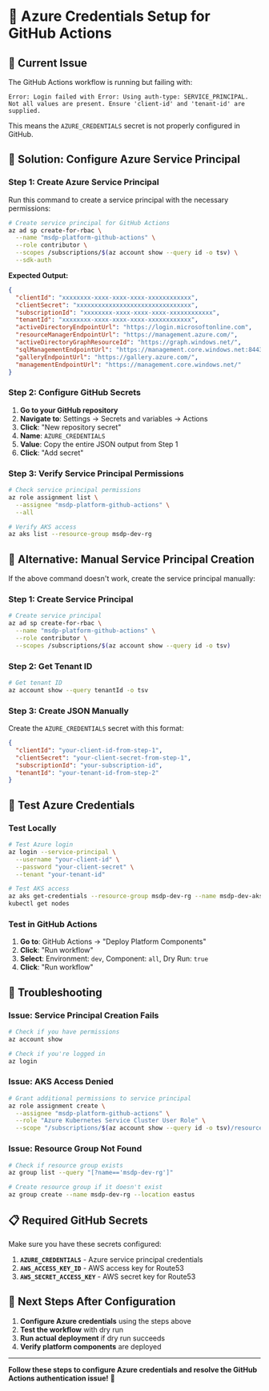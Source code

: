 # 🔐 Azure Credentials Setup for GitHub Actions

## 🎯 **Current Issue**

The GitHub Actions workflow is running but failing with:
```
Error: Login failed with Error: Using auth-type: SERVICE_PRINCIPAL. 
Not all values are present. Ensure 'client-id' and 'tenant-id' are supplied.
```

This means the `AZURE_CREDENTIALS` secret is not properly configured in GitHub.

## 🚀 **Solution: Configure Azure Service Principal**

### **Step 1: Create Azure Service Principal**

Run this command to create a service principal with the necessary permissions:

```bash
# Create service principal for GitHub Actions
az ad sp create-for-rbac \
  --name "msdp-platform-github-actions" \
  --role contributor \
  --scopes /subscriptions/$(az account show --query id -o tsv) \
  --sdk-auth
```

**Expected Output:**
```json
{
  "clientId": "xxxxxxxx-xxxx-xxxx-xxxx-xxxxxxxxxxxx",
  "clientSecret": "xxxxxxxxxxxxxxxxxxxxxxxxxxxxxxxx",
  "subscriptionId": "xxxxxxxx-xxxx-xxxx-xxxx-xxxxxxxxxxxx",
  "tenantId": "xxxxxxxx-xxxx-xxxx-xxxx-xxxxxxxxxxxx",
  "activeDirectoryEndpointUrl": "https://login.microsoftonline.com",
  "resourceManagerEndpointUrl": "https://management.azure.com/",
  "activeDirectoryGraphResourceId": "https://graph.windows.net/",
  "sqlManagementEndpointUrl": "https://management.core.windows.net:8443/",
  "galleryEndpointUrl": "https://gallery.azure.com/",
  "managementEndpointUrl": "https://management.core.windows.net/"
}
```

### **Step 2: Configure GitHub Secrets**

1. **Go to your GitHub repository**
2. **Navigate to**: Settings → Secrets and variables → Actions
3. **Click**: "New repository secret"
4. **Name**: `AZURE_CREDENTIALS`
5. **Value**: Copy the entire JSON output from Step 1
6. **Click**: "Add secret"

### **Step 3: Verify Service Principal Permissions**

```bash
# Check service principal permissions
az role assignment list \
  --assignee "msdp-platform-github-actions" \
  --all

# Verify AKS access
az aks list --resource-group msdp-dev-rg
```

## 🔧 **Alternative: Manual Service Principal Creation**

If the above command doesn't work, create the service principal manually:

### **Step 1: Create Service Principal**
```bash
# Create service principal
az ad sp create-for-rbac \
  --name "msdp-platform-github-actions" \
  --role contributor \
  --scopes /subscriptions/$(az account show --query id -o tsv)
```

### **Step 2: Get Tenant ID**
```bash
# Get tenant ID
az account show --query tenantId -o tsv
```

### **Step 3: Create JSON Manually**
Create the `AZURE_CREDENTIALS` secret with this format:
```json
{
  "clientId": "your-client-id-from-step-1",
  "clientSecret": "your-client-secret-from-step-1",
  "subscriptionId": "your-subscription-id",
  "tenantId": "your-tenant-id-from-step-2"
}
```

## 🧪 **Test Azure Credentials**

### **Test Locally**
```bash
# Test Azure login
az login --service-principal \
  --username "your-client-id" \
  --password "your-client-secret" \
  --tenant "your-tenant-id"

# Test AKS access
az aks get-credentials --resource-group msdp-dev-rg --name msdp-dev-aks
kubectl get nodes
```

### **Test in GitHub Actions**
1. **Go to**: GitHub Actions → "Deploy Platform Components"
2. **Click**: "Run workflow"
3. **Select**: Environment: `dev`, Component: `all`, Dry Run: `true`
4. **Click**: "Run workflow"

## 🚨 **Troubleshooting**

### **Issue: Service Principal Creation Fails**
```bash
# Check if you have permissions
az account show

# Check if you're logged in
az login
```

### **Issue: AKS Access Denied**
```bash
# Grant additional permissions to service principal
az role assignment create \
  --assignee "msdp-platform-github-actions" \
  --role "Azure Kubernetes Service Cluster User Role" \
  --scope "/subscriptions/$(az account show --query id -o tsv)/resourceGroups/msdp-dev-rg/providers/Microsoft.ContainerService/managedClusters/msdp-dev-aks"
```

### **Issue: Resource Group Not Found**
```bash
# Check if resource group exists
az group list --query "[?name=='msdp-dev-rg']"

# Create resource group if it doesn't exist
az group create --name msdp-dev-rg --location eastus
```

## 📋 **Required GitHub Secrets**

Make sure you have these secrets configured:

1. **`AZURE_CREDENTIALS`** - Azure service principal credentials
2. **`AWS_ACCESS_KEY_ID`** - AWS access key for Route53
3. **`AWS_SECRET_ACCESS_KEY`** - AWS secret key for Route53

## 🎯 **Next Steps After Configuration**

1. **Configure Azure credentials** using the steps above
2. **Test the workflow** with dry run
3. **Run actual deployment** if dry run succeeds
4. **Verify platform components** are deployed

---

**Follow these steps to configure Azure credentials and resolve the GitHub Actions authentication issue!** 🔐
